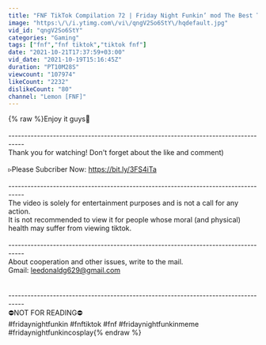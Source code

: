 ```yaml
---
title: "FNF TikTok Compilation 72 | Friday Night Funkin’ mod The Best TikTok Compilation"
image: "https:\/\/i.ytimg.com\/vi\/qngV2So6StY\/hqdefault.jpg"
vid_id: "qngV2So6StY"
categories: "Gaming"
tags: ["fnf","fnf tiktok","tiktok fnf"]
date: "2021-10-21T17:37:59+03:00"
vid_date: "2021-10-19T15:16:45Z"
duration: "PT10M28S"
viewcount: "107974"
likeCount: "2232"
dislikeCount: "80"
channel: "Lemon [FNF]"
---
```

{% raw %}Enjoy it guys🍋<br /><br />-----------------------------------------------------------------------------------<br />Thank you for watching! Don't forget about the like and comment)<br /><br />▹Please Subcriber Now: <a rel="nofollow" target="blank" href="https://bit.ly/3FS4iTa">https://bit.ly/3FS4iTa</a><br /><br />-----------------------------------------------------------------------------------<br />The video is solely for entertainment purposes and is not a call for any action.<br />It is not recommended to view it for people whose moral (and physical) health may suffer from viewing tiktok.<br /><br />-----------------------------------------------------------------------------------<br />About cooperation and other issues, write to the mail.<br />Gmail: leedonaldg629@gmail.com<br /><br /><br />-----------------------------------------------------------------------------------<br />⛔️NOT FOR READING⛔️<br />#fridaynightfunkin #fnftiktok #fnf #fridaynightfunkinmeme #fridaynightfunkincosplay{% endraw %}
